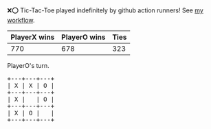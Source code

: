 :x::o: Tic-Tac-Toe played indefinitely by github action runners! See [my workflow](.github/workflows/play.yaml).

|PlayerX wins|PlayerO wins|Ties|
|-|-|-|
|770|678|323|

PlayerO's turn.

<pre>
+---+---+---+
| X | X | O |
+---+---+---+
| X |   | O |
+---+---+---+
| X | O |   |
+---+---+---+
</pre>